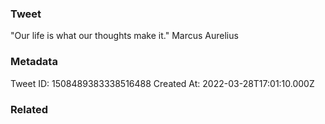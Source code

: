 ### Tweet
"Our life is what our thoughts make it." Marcus Aurelius

### Metadata
Tweet ID: 1508489383338516488
Created At: 2022-03-28T17:01:10.000Z

### Related

